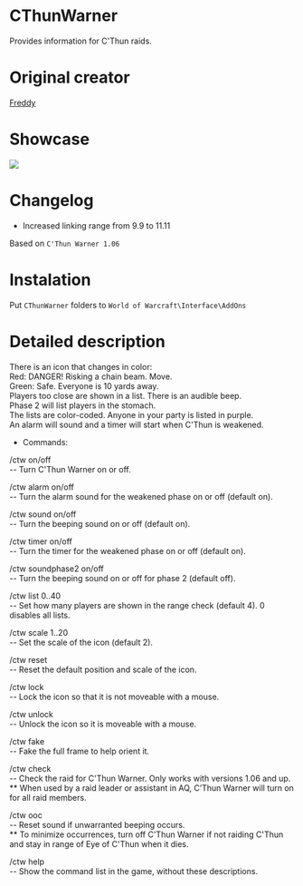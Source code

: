 # CThunWarner
Provides information for C'Thun raids.

# Original creator
[Freddy](http://addons.us.to/addon/cthunwarner-0)

# Showcase
![](http://imagehost.spark-media.ru/iu/B3/02/B302C52D-9584-1EDC-BE4D-9E23B43769C7.png)

# Changelog
* Increased linking range from 9.9 to 11.11

Based on `C'Thun Warner 1.06`

# Instalation
Put `CThunWarner` folders to `World of Warcraft\Interface\AddOns`

# Detailed description
There is an icon that changes in color:   
Red: DANGER! Risking a chain beam. Move.    
Green: Safe. Everyone is 10 yards away.   
Players too close are shown in a list. There is an audible beep.    
Phase 2 will list players in the stomach.   
The lists are color-coded. Anyone in your party is listed in purple.    
An alarm will sound and a timer will start when C'Thun is weakened.   

* Commands:   

/ctw on/off   
-- Turn C'Thun Warner on or off.

/ctw alarm on/off   
-- Turn the alarm sound for the weakened phase on or off (default on).

/ctw sound on/off   
-- Turn the beeping sound on or off (default on).

/ctw timer on/off   
-- Turn the timer for the weakened phase on or off (default on).

/ctw soundphase2 on/off   
-- Turn the beeping sound on or off for phase 2 (default off).

/ctw list 0..40   
-- Set how many players are shown in the range check (default 4). 0 disables all lists.

/ctw scale 1..20    
-- Set the scale of the icon (default 2).

/ctw reset    
-- Reset the default position and scale of the icon.

/ctw lock   
-- Lock the icon so that it is not moveable with a mouse.

/ctw unlock   
-- Unlock the icon so it is moveable with a mouse.

/ctw fake   
-- Fake the full frame to help orient it.

/ctw check    
-- Check the raid for C'Thun Warner. Only works with versions 1.06 and up.    
** When used by a raid leader or assistant in AQ, C’Thun Warner will turn on for all raid members.

/ctw ooc    
-- Reset sound if unwarranted beeping occurs.   
** To minimize occurrences, turn off C'Thun Warner if not raiding C'Thun and stay in range of Eye of C'Thun when it dies.

/ctw help   
-- Show the command list in the game, without these descriptions.
